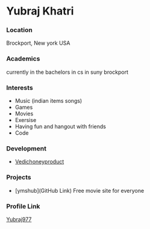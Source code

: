 # Yubraj Khatri

### Location

Brockport, New york USA

### Academics

currently in the bachelors in cs in suny brockport

### Interests

- Music (indian items songs)
- Games 
- Movies
- Exersise
- Having fun and hangout with friends
- Code

### Development

- [Vedichoneyproduct](https://vedichoneyproduct.com/)

### Projects

- [ymshub](GitHub Link) Free movie site for everyone

### Profile Link

[Yubraj977](https://github.com/Yubraj977)